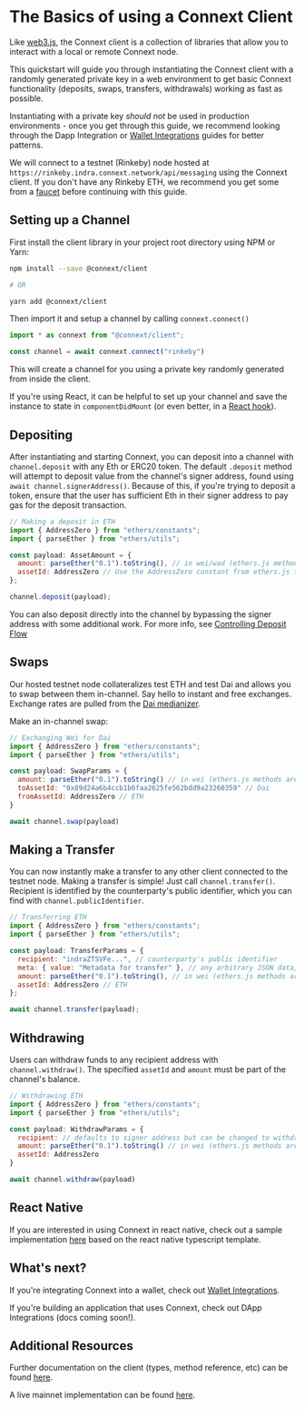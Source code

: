 # The Basics of using a Connext Client

Like [web3.js](https://web3js.readthedocs.io/), the Connext client is a collection of libraries that allow you to interact with a local or remote Connext node.

This quickstart will guide you through instantiating the Connext client with a randomly generated private key in a web environment to get basic Connext functionality (deposits, swaps, transfers, withdrawals) working as fast as possible. 

Instantiating with a private key _should not_ be used in production environments - once you get through this guide, we recommend looking through the Dapp Integration or [Wallet Integrations](../quickstart/walletIntegrations) guides for better patterns.

We will connect to a testnet (Rinkeby) node hosted at `https://rinkeby.indra.connext.network/api/messaging` using the Connext client. If you don't have any Rinkeby ETH, we recommend you get some from a [faucet](https://faucet.rinkeby.io/) before continuing with this guide.

## Setting up a Channel

First install the client library in your project root directory using  NPM or Yarn:

```sh
npm install --save @connext/client

# OR

yarn add @connext/client
```


Then import it and setup a channel by calling `connext.connect()`

```javascript
import * as connext from "@connext/client";

const channel = await connext.connect("rinkeby")
```
This will create a channel for you using a private key randomly generated from inside the client. 

If you're using React, it can be helpful to set up your channel and save the instance to state in `componentDidMount` (or even better, in a [React hook](https://reactjs.org/docs/hooks-intro.html)).

## Depositing

After instantiating and starting Connext, you can deposit into a channel with `channel.deposit` with any Eth or ERC20 token. The default `.deposit` method will attempt to deposit value from the channel's signer address, found using `await channel.signerAddress()`. Because of this, if you're trying to deposit a token, ensure that the user has sufficient Eth in their signer address to pay gas for the deposit transaction.

```javascript
// Making a deposit in ETH
import { AddressZero } from "ethers/constants";
import { parseEther } from "ethers/utils";

const payload: AssetAmount = {
  amount: parseEther("0.1").toString(), // in wei/wad (ethers.js methods are very convenient for getting wei amounts)
  assetId: AddressZero // Use the AddressZero constant from ethers.js to represent ETH, or enter the token address
};

channel.deposit(payload);
```

You can also deposit directly into the channel by bypassing the signer address with some additional work. For more info, see [Controlling Deposit Flow](https://docs.connext.network/en/latest/user/advanced.html#controlling-deposit-flow)

## Swaps

Our hosted testnet node collateralizes test ETH and test Dai and allows you to swap between them in-channel. Say hello to instant and free exchanges. Exchange rates are pulled from the [Dai medianizer](https://developer.makerdao.com/feeds/).

Make an in-channel swap:

```javascript
// Exchanging Wei for Dai
import { AddressZero } from "ethers/constants";
import { parseEther } from "ethers/utils";

const payload: SwapParams = {
  amount: parseEther("0.1").toString() // in wei (ethers.js methods are very convenient for getting wei amounts)
  toAssetId: "0x89d24a6b4ccb1b6faa2625fe562bdd9a23260359" // Dai
  fromAssetId: AddressZero // ETH
}

await channel.swap(payload)
```

## Making a Transfer

You can now instantly make a transfer to any other client connected to the testnet node. Making a transfer is simple! Just call `channel.transfer()`. Recipient is identified by the counterparty's public identifier, which you can find with `channel.publicIdentifier`.

```javascript
// Transferring ETH
import { AddressZero } from "ethers/constants";
import { parseEther } from "ethers/utils";

const payload: TransferParams = {
  recipient: "indraZTSVFe...", // counterparty's public identifier
  meta: { value: "Metadata for transfer" }, // any arbitrary JSON data, or omit
  amount: parseEther("0.1").toString(), // in wei (ethers.js methods are very convenient for getting wei amounts)
  assetId: AddressZero // ETH
};

await channel.transfer(payload);
```

## Withdrawing

Users can withdraw funds to any recipient address with `channel.withdraw()`. The specified `assetId` and `amount` must be part of the channel's balance.

```javascript
// Withdrawing ETH
import { AddressZero } from "ethers/constants";
import { parseEther } from "ethers/utils";

const payload: WithdrawParams = {
  recipient: // defaults to signer address but can be changed to withdraw to any recipient
  amount: parseEther("0.1").toString() // in wei (ethers.js methods are very convenient for getting wei amounts)
  assetId: AddressZero
}

await channel.withdraw(payload)
```

## React Native

If you are interested in using Connext in react native, check out a sample implementation [here](https://github.com/ConnextProject/ConnextReactNative) based on the react native typescript template.

## What's next?

If you're integrating Connext into a wallet, check out [Wallet Integrations](../quickstart/walletIntegrations).

If you're building an application that uses Connext, check out DApp Integrations (docs coming soon!).

## Additional Resources

Further documentation on the client (types, method reference, etc) can be found [here](../reference/client).

A live mainnet implementation can be found [here](https://daicard.io).
